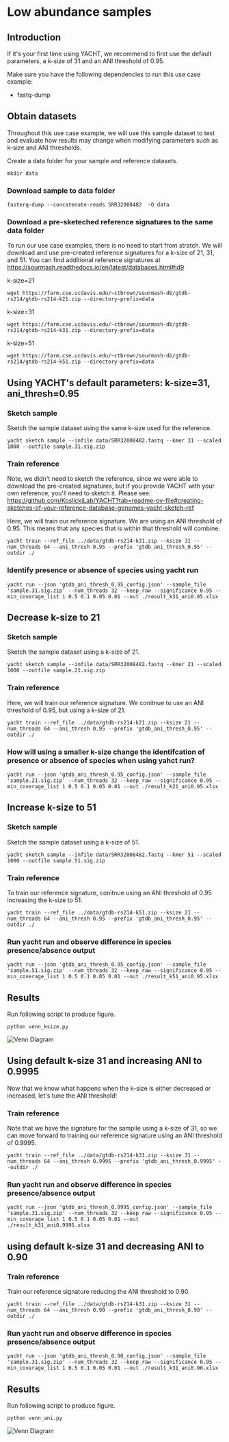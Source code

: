 
# Low abundance samples

## Introduction

If it's your first time using YACHT, we recommend to first use the default parameters, a k-size of 31 and an ANI threshold of 0.95.

Make sure you have the following dependencies to run this use case example:

- fastq-dump

## Obtain datasets

Throughout this use case example, we will use this sample dataset to test and evaluate how results may change when modifying parameters such as k-size and ANI thresholds.

Create a data folder for your sample and reference datasets.

`mkdir data`

### Download sample to data folder

`fasterq-dump --concatenate-reads SRR32008482  -O data`

### Download a pre-sketeched reference signatures to the same data folder

To run our use case examples, there is no need to start from stratch. We will download and use pre-created reference signatures for a k-size of 21, 31, and 51. You can find additional reference signatures at https://sourmash.readthedocs.io/en/latest/databases.html#id9 

k-size=21

`wget https://farm.cse.ucdavis.edu/~ctbrown/sourmash-db/gtdb-rs214/gtdb-rs214-k21.zip --directory-prefix=data`

k-size=31

`wget https://farm.cse.ucdavis.edu/~ctbrown/sourmash-db/gtdb-rs214/gtdb-rs214-k31.zip --directory-prefix=data`

k-size=51

`wget https://farm.cse.ucdavis.edu/~ctbrown/sourmash-db/gtdb-rs214/gtdb-rs214-k51.zip --directory-prefix=data`

## Using YACHT's default parameters: k-size=31, ani_thresh=0.95

### Sketch sample

Sketch the sample dataset using the same k-size used for the reference.

`yacht sketch sample --infile data/SRR32008482.fastq --kmer 31 --scaled 1000 --outfile sample.31.sig.zip`

### Train reference

Note, we didn't need to sketch the reference, since we were able to download the pre-created signatures, but if you provide YACHT with your own reference, you'll need to sketch it. Please see: https://github.com/KoslickiLab/YACHT?tab=readme-ov-file#creating-sketches-of-your-reference-database-genomes-yacht-sketch-ref 

Here, we will train our reference signature. We are using an ANI threshold of 0.95. This means that any species that is within that threshold will combine.

`yacht train --ref_file ../data/gtdb-rs214-k31.zip --ksize 31 --num_threads 64 --ani_thresh 0.95 --prefix 'gtdb_ani_thresh_0.95' --outdir ./`

### Identify presence or absence of species using yacht run

`yacht run --json 'gtdb_ani_thresh_0.95_config.json' --sample_file 'sample.31.sig.zip' --num_threads 32 --keep_raw --significance 0.95 --min_coverage_list 1 0.5 0.1 0.05 0.01 --out ./result_k31_ani0.95.xlsx`

## Decrease k-size to 21

### Sketch sample

Sketch the sample dataset using a k-size of 21.

`yacht sketch sample --infile data/SRR32008482.fastq --kmer 21 --scaled 1000 --outfile sample.21.sig.zip`

### Train reference

Here, we will train our reference signature. We conitnue to use an ANI threshold of 0.95, but using a k-size of 21.

`yacht train --ref_file ../data/gtdb-rs214-k21.zip --ksize 21 --num_threads 64 --ani_thresh 0.95 --prefix 'gtdb_ani_thresh_0.95' --outdir ./`

### How will using a smaller k-size change the identifcation of presence or absence of species when using yahct run?

`yacht run --json 'gtdb_ani_thresh_0.95_config.json' --sample_file 'sample.21.sig.zip' --num_threads 32 --keep_raw --significance 0.95 --min_coverage_list 1 0.5 0.1 0.05 0.01 --out ./result_k21_ani0.95.xlsx`

## Increase k-size to 51

### Sketch sample

Sketch the sample dataset using a k-size of 51.

`yacht sketch sample --infile data/SRR32008482.fastq --kmer 51 --scaled 1000 --outfile sample.51.sig.zip`

### Train reference

To train our reference signature, conitnue using an ANI threshold of 0.95 increasing the k-size to 51.

`yacht train --ref_file ../data/gtdb-rs214-k51.zip --ksize 21 --num_threads 64 --ani_thresh 0.95 --prefix 'gtdb_ani_thresh_0.95' --outdir ./`

### Run yacht run and observe difference in species presence/absence output

`yacht run --json 'gtdb_ani_thresh_0.95_config.json' --sample_file 'sample.51.sig.zip' --num_threads 32 --keep_raw --significance 0.95 --min_coverage_list 1 0.5 0.1 0.05 0.01 --out ./result_k51_ani0.95.xlsx`

## Results

Run following script to produce figure.

`python venn_ksize.py`

![Venn Diagram](venn_low_abundance_species_ksize.png)

## Using default k-size 31 and increasing ANI to 0.9995

Now that we know what happens when the k-size is either decreased or increased, let's tune the ANI threshold!

### Train reference

Note that we have the signature for the samplle using a k-size of 31, so we can move forward to training our reference signature using an ANI threshold of 0.9995.

`yacht train --ref_file ../data/gtdb-rs214-k31.zip --ksize 31 --num_threads 64 --ani_thresh 0.9995 --prefix 'gtdb_ani_thresh_0.9995' --outdir ./`

### Run yacht run and observe difference in species presence/absence output

`yacht run --json 'gtdb_ani_thresh_0.9995_config.json' --sample_file 'sample.31.sig.zip' --num_threads 32 --keep_raw --significance 0.95 --min_coverage_list 1 0.5 0.1 0.05 0.01 --out ./result_k31_ani0.9995.xlsx`

## using default k-size 31 and decreasing ANI to 0.90

### Train reference

Train our reference signature reducing the ANI threshold to 0.90.

`yacht train --ref_file ../data/gtdb-rs214-k31.zip --ksize 31 --num_threads 64 --ani_thresh 0.90 --prefix 'gtdb_ani_thresh_0.90' --outdir ./`

### Run yacht run and observe difference in species presence/absence output

`yacht run --json 'gtdb_ani_thresh_0.90_config.json' --sample_file 'sample.31.sig.zip' --num_threads 32 --keep_raw --significance 0.95 --min_coverage_list 1 0.5 0.1 0.05 0.01 --out ./result_k31_ani0.90.xlsx`

## Results

Run following script to produce figure.

`python venn_ani.py`

![Venn Diagram](venn_low_abundance_species_ani.png)
